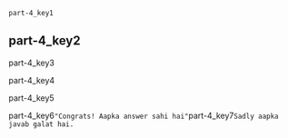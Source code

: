 ```ngMeta
part-4_key1
```
## part-4_key2
part-4_key3

part-4_key4

part-4_key5

part-4_key6`"Congrats! Aapka answer sahi hai"`part-4_key7`Sadly aapka javab galat hai.`
